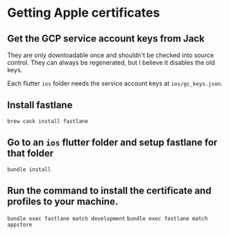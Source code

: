 # Getting Apple certificates

## Get the GCP service account keys from Jack

They are only downloadable once and shouldn't be checked into source control. They can always be regenerated, but I believe it disables the old keys.

Each flutter `ios` folder needs the service account keys at `ios/gc_keys.json`.

## Install fastlane

`brew cask install fastlane`

## Go to an `ios` flutter folder and setup fastlane for that folder

`bundle install`

## Run the command to install the certificate and profiles to your machine.

`bundle exec fastlane match development`
`bundle exec fastlane match appstore`